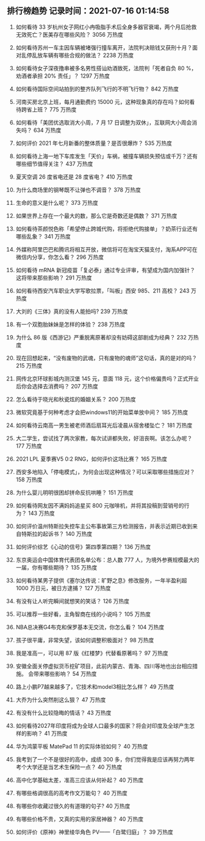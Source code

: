 
## 排行榜趋势 记录时间：2021-07-16 01:14:58
  
  1. 如何看待 33 岁杭州女子网红小冉吸脂手术后全身多器官衰竭，两个月后抢救无效死亡？医美存在哪些风险？ 3056 万热度
    
  2. 如何看待苏州一车主因车辆被堵强行撞车离开，法院判决赔钱又获刑十月？面对乱停乱放车辆有哪些合规的做法？ 2238 万热度
    
  3. 如何看待女子深夜撸串被多名男性搭讪劝酒致死，法院判「死者自负 80 %，劝酒者承担 20%  责任」？ 1297 万热度
    
  4. 如何看待国际空间站拍到的整齐队列飞行的不明飞行物？ 842 万热度
    
  5. 河南买房北京上班，每月通勤费约 15000 元，这种现象真的存在吗？如何看待跨省上班？ 775 万热度
    
  6. 如何看待「美团优选取消大小周，7 月 17 日调整为双休」，互联网大小周会消失吗？ 634 万热度
    
  7. 如何评价 2021 年七月新番的整体质量？是否很爆炸？ 535 万热度
    
  8. 如何看待上海一地下车库发生「天价」车祸，被撞车辆损失预估或千万？还有哪些细节值得关注？ 437 万热度
    
  9. 夏天空调 26 度省电还是 28 度省电？ 410 万热度
    
  10. 为什么商场里的钢琴既不让弹也不调音？ 378 万热度
    
  11. 生命的意义是什么呢？ 373 万热度
    
  12. 如果世界上存在一个最大的数，那么它是奇数还是偶数？ 371 万热度
    
  13. 如何看待茶颜悦色称「希望停止跨城代购，将拒绝代购接单」？奶茶行业还有哪些乱象？ 341 万热度
    
  14. 外媒称阿里巴巴和腾讯将相互开放，微信将可在淘宝天猫支付，淘系APP可在微信内分享，你怎么看？ 296 万热度
    
  15. 如何看待 mRNA 新冠疫苗「复必泰」通过专业评审，有望成为国内加强针？这将带来那些影响？ 291 万热度
    
  16. 如何看待西安汽车职业大学写歌拉票，「叫板」西安 985、211 高校？ 243 万热度
    
  17. 大刘的《三体》真的没有人能拍吗? 239 万热度
    
  18. 有一个双胞胎妹妹是怎样的体验？ 238 万热度
    
  19. 为什么 86 版《西游记》严重脱离原著却没有妨碍这部剧成为经典？ 232 万热度
    
  20. 现在回想起来，“没有废物的武魂，只有废物的魂师”这句话，真的是对的吗？ 215 万热度
    
  21. 网传北京环球影城内测汉堡 145 元，意面 118 元，这个价格偏贵吗？正式开业后你会选择去消费吗？ 207 万热度
    
  22. 怎么看待于晓光和秋瓷炫的婚姻关系？ 200 万热度
    
  23. 微软究竟基于何种考虑才会把windows11的开始菜单放中间？ 185 万热度
    
  24. 如何看待云南高一男生被老师酒后扇耳光后凌晨从宿舍楼坠亡？ 181 万热度
    
  25. 大二学生，尝试找了两次家教，每次试讲都失败，好沮丧啊。该怎么办呢？ 177 万热度
    
  26. 2021 LPL 夏季赛V5 0:2 RNG，如何评价这场比赛？ 165 万热度
    
  27. 西安多地陷入「停电模式」，为何会出现这种情况？可以采取哪些措施应对？ 158 万热度
    
  28. 为什么婴儿明明很困却拼命反抗哄睡？ 151 万热度
    
  29. 如何看待网友因不满妈妈追星买 800 元咖啡机，并将其投稿到营销号的行为？ 143 万热度
    
  30. 如何评价温州特斯拉失控车主公布事故第三方检测报告，并表示近期已收到来自特斯拉的起诉书？ 140 万热度
    
  31. 如何评价综艺《心动的信号》第四季第四期？ 136 万热度
    
  32. 东京奥运会中国体育代表团名单公布：总人数 777 人，为境外参赛规模最大的一届，你有哪些期待？ 135 万热度
    
  33. 如何看待某男子提供《塞尔达传说：旷野之息》修改服务，一年半盈利超 1000 万日元，被日方逮捕？ 127 万热度
    
  34. 有没有让人听完瞬间就想笑的笑话？ 126 万热度
    
  35. 可以推荐一些好看，主角智商在线的小说吗？ 105 万热度
    
  36. NBA总决赛G4布克和保罗基本无交流，你怎么看？ 104 万热度
    
  37. 孩子很平庸，非常失望，该如何调整积极面对？ 98 万热度
    
  38. 我是准高一，可以用 87 版《红楼梦》代替看原著吗？ 97 万热度
    
  39. 安徽全面关停虚拟货币挖矿项目，此前内蒙古、青海、四川等地也出台相应措施。 会带来哪些影响？ 54 万热度
    
  40. 路上小鹏P7越来越多了，它技术和model3相比怎么样？ 49 万热度
    
  41. 大乔为什么突然削这么狠？ 47 万热度
    
  42. 有没有什么比较隐晦的情话？ 43 万热度
    
  43. 如何看待2027年印度将成为全球人口最多的国家？将会对印度及全球产生怎样的影响？ 41 万热度
    
  44. 华为鸿蒙平板 MatePad 11 的实际体验如何？ 40 万热度
    
  45. 我考到了一个不是很好的高中，成绩 300 多，你们觉得我是应该再努力两年考个大学还是当艺术生保险一点？ 40 万热度
    
  46. 高中化学基础太差，准高三应该从何补起？ 40 万热度
    
  47. 有哪些格调很高的高考作文万能句？ 40 万热度
    
  48. 有哪些你收藏过很久的有道理的句子? 40 万热度
    
  49. 有哪些价格不贵，又真的实用的家居神器？ 40 万热度
    
  50. 如何评价《原神》神里绫华角色 PV——「白鹭归庭」？ 39 万热度
    